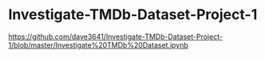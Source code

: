 # Investigate-TMDb-Dataset-Project-1
https://github.com/dave3641/Investigate-TMDb-Dataset-Project-1/blob/master/Investigate%20TMDb%20Dataset.ipynb
